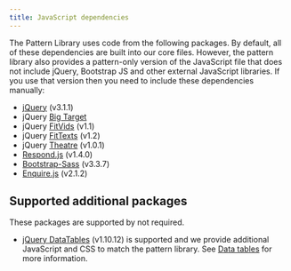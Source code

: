 ```yaml
---
title: JavaScript dependencies
---
```


The Pattern Library uses code from the following packages. By default, all of these dependencies are built into our core files. However, the pattern library also provides a pattern-only version of the JavaScript file that does not include jQuery, Bootstrap JS and other external JavaScript libraries. If you use that version then you need to include these dependencies manually:


* [jQuery](http://jquery.com/) (v3.1.1)
* jQuery [Big Target](https://github.com/leevigraham/jquery-bigTarget.js/)
* jQuery [FitVids](https://github.com/davatron5000/FitVids.js) (v1.1)
* jQuery [FitTexts](https://github.com/davatron5000/FitText.js) (v1.2)
* jQuery [Theatre](https://bitbucket.org/st-andrews/jquery-theatre) (v1.0.1)
* [Respond.js](https://github.com/scottjehl/Respond) (v1.4.0)
* [Bootstrap-Sass](https://github.com/twbs/bootstrap-sass) (v3.3.7)
* [Enquire.js](https://github.com/WickyNilliams/enquire.js) (v2.1.2)

## Supported additional packages

These packages are supported by not required.

* [jQuery DataTables](http://www.datatables.net/) (v1.10.12) is supported and we provide additional JavaScript and CSS to match the pattern library. See [Data tables](datatables.html) for more information.